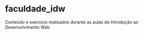 # faculdade_idw
Conteúdo e exercício realizados durante as aulas de Introdução ao Desenvolvimento Web
